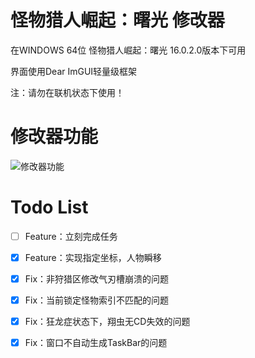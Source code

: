 # 怪物猎人崛起：曙光 修改器

在WINDOWS 64位 怪物猎人崛起：曙光 16.0.2.0版本下可用

界面使用Dear ImGUI轻量级框架

注：请勿在联机状态下使用！

# 修改器功能
![修改器功能](https://cdn.jsdelivr.net/gh/VaneLord67/blog-img/20240430114203.png)

# Todo List

- [ ] Feature：立刻完成任务
- [x] Feature：实现指定坐标，人物瞬移
- [x] Fix：非狩猎区修改气刃槽崩溃的问题
- [x] Fix：当前锁定怪物索引不匹配的问题
- [x] Fix：狂龙症状态下，翔虫无CD失效的问题
- [x] Fix：窗口不自动生成TaskBar的问题

